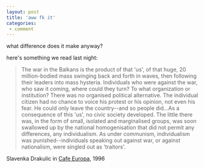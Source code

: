 ```yaml
---
layout: post
title: 'aww fk it'
categories:
 - comment
---
```


what difference does it make anyway?



here's something we read last night:<blockquote>The war in the Balkans is the product of that 'us', of that huge, 20 million-bodied mass swinging back and forth in waves, then following their leaders into mass hysteria. Individuals who were against the war, who saw it coming, where could they turn? To what organization or institution? There was no organised political alternative. The individual citizen had no chance to voice his protest or his opinion, not even his fear. He could only leave the country--and so people did...As a consequence of this 'us', no civic society developed. The little there was, in the form of small, isolated and marginalised groups, was soon swallowed up by the national homogenisation that did not permit any differences, any individualism. As under communism, individualism was punished--individuals speaking out against war, or against nationalism, were singled out as 'traitors'.</blockquote>Slavenka Drakulic in <a href="http://www.amazon.com/exec/obidos/tg/detail/-/0393040127/qid=1048529987/sr=1-1/ref=sr_1_1/102-6897918-8080130?v=glance&s=books">Cafe Europa</a>, 1996

